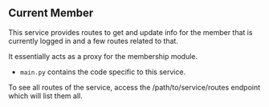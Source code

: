 Current Member
--------------
This service provides routes to get and update info for the member that is currently logged in and a few routes related to that.

It essentially acts as a proxy for the membership module.

- `main.py` contains the code specific to this service.

To see all routes of the service, access the /path/to/service/routes endpoint which will list them all.